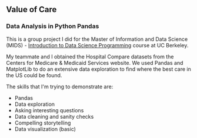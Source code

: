 ## Value of Care
### Data Analysis in Python Pandas

This is a group project I did for the Master of Information and Data Science (MIDS) - [Introduction to Data Science Programming](https://www.ischool.berkeley.edu/courses/datasci/200) course at UC Berkeley.

My teammate and I obtained the Hospital Compare datasets from the Centers for Medicare &
Medicaid Services website. We used Pandas and MatplotLib to do an extensive data exploration to find where the best care in the US could be found. 

The skills that I'm trying to demonstrate are:
* Pandas
* Data exploration 
* Asking interesting questions 
* Data cleaning and sanity checks
* Compelling storytelling
* Data visualization (basic)

